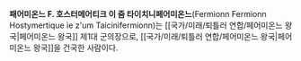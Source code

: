 **패어미온느 F. 호스터메어티크 이 줌 타이치니페어미온느**(Fermionn Fermionn Hostymertique ìe z'um Taicinìfermionn)는 [[국가/미래/퇴틀러 연합/페어미온느 왕국|페어미온느 왕국]] 제1대 군의장으로, [[국가/미래/퇴틀러 연합/페어미온느 왕국|페어미온느 왕국]]을 건국한 사람이다.